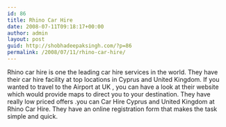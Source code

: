 ```yaml
---
id: 86
title: Rhino Car Hire
date: 2008-07-11T09:18:17+00:00
author: admin
layout: post
guid: http://shobhadeepaksingh.com/?p=86
permalink: /2008/07/11/rhino-car-hire/
---
```

Rhino car hire is one the leading car hire services in the world. They have their car hire facility at top locations in Cyprus and United Kingdom. If you wanted to travel to the Airport at UK , you can have a look at their website which would provide maps to direct you to your destination. They have really low priced offers .you can Car Hire Cyprus and United Kingdom at Rhino Car Hire. They have an online registration form that makes the task simple and quick.